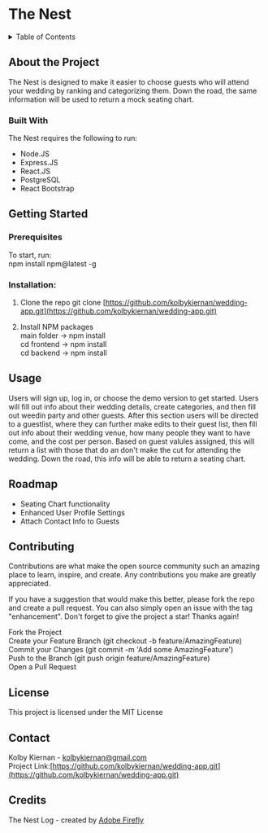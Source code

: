 # The Nest

<details>
<summary>Table of Contents</summary>

1. About The Project
    * Built With
2. Getting Started
    * Prerequisites
    * Installation
3. Usage
4. Roadmap
5. Contributing
6. License
7. Contact
8. Credits

</details>


## About the Project

The Nest is designed to make it easier to choose guests who will attend your wedding by ranking and categorizing them. Down the road, the same information will be used to return a mock seating chart.

### Built With
The Nest requires the following to run:
* Node.JS 
* Express.JS
* React.JS
* PostgreSQL
* React Bootstrap

## Getting Started

### Prerequisites

To start, run:   
    npm install npm@latest -g    

### Installation:

1. Clone the repo
    git clone [https://github.com/kolbykiernan/wedding-app.git](https://github.com/kolbykiernan/wedding-app.git)

2. Install NPM packages      
    main folder -> npm install       
    cd frontend -> npm install      
    cd backend -> npm install       

## Usage
Users will sign up, log in, or choose the demo version to get started. Users will fill out info about their wedding details, create categories, and then fill out weedin party and other guests. After this section users will be directed to a guestlist, where they can further make edits to their guest list, then fill out info about their wedding venue, how many people they want to have come, and the cost per person. Based on guest valules assigned, this will return a list with those that do an don't make the cut for attending the wedding. Down the road, this info will be able to return a seating chart.

## Roadmap
* Seating Chart functionality   
* Enhanced User Profile Settings    
* Attach Contact Info to Guests         


## Contributing
Contributions are what make the open source community such an amazing place to learn, inspire, and create. Any contributions you make are greatly appreciated.     

If you have a suggestion that would make this better, please fork the repo and create a pull request. You can also simply open an issue with the tag "enhancement". Don't forget to give the project a star! Thanks again!     

Fork the Project  
Create your Feature Branch (git checkout -b feature/AmazingFeature)  
Commit your Changes (git commit -m 'Add some AmazingFeature')  
Push to the Branch (git push origin feature/AmazingFeature)  
Open a Pull Request   


## License
This project is licensed under the MIT License

## Contact
Kolby Kiernan - kolbykiernan@gmail.com    
Project Link:[https://github.com/kolbykiernan/wedding-app.git](https://github.com/kolbykiernan/wedding-app.git)

## Credits
The Nest Log - created by [Adobe Firefly](https://firefly.adobe.com/)

